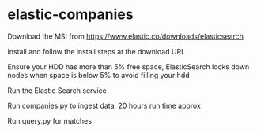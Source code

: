 # elastic-companies
Download the MSI from https://www.elastic.co/downloads/elasticsearch

Install and follow the install steps at the download URL

Ensure your HDD has more than 5% free space, ElasticSearch locks down nodes when space is below 5% to avoid filling your hdd

Run the Elastic Search service


Run companies.py to ingest data, 20 hours run time approx

Run query.py for matches

